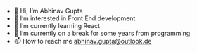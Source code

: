- 👋 Hi, I’m Abhinav Gupta
- 👀 I’m interested in Front End development
- 🌱 I’m currently learning React
- 💞️ I’m currently on a break for some years from programming 
- 📫 How to reach me abhinav.gupta@outlook.de

<!---
AbhinavGupta-de/AbhinavGupta-de is a ✨ special ✨ repository because its `README.md` (this file) appears on your GitHub profile.
You can click the Preview link to take a look at your changes.
--->
